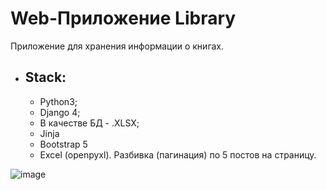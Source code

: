 # Web-Приложение Library

Приложение для хранения информации о книгах.

 * ## Stack:
   + Python3;
   + Django 4;
   + В качестве БД - .XLSX;
   + Jinja
   + Bootstrap 5
   + Excel (openpyxl). Разбивка (пагинация) по 5 постов на страницу.
  
![image](https://github.com/Riakol/Library/assets/40207895/60130dc7-8cf1-4d79-b7ea-1cb2eb964b27)

